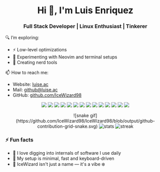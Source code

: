 <h1 align="center">Hi 👋, I'm Luis Enriquez</h1>
<h3 align="center">Full Stack Developer | Linux Enthusiast | Tinkerer</h3>
 
🔍 I’m exploring:
- ⚡️ Low-level optimizations  
- 🧪 Experimenting with Neovim and terminal setups
- 🔧 Creating nerd tools

📫 How to reach me:
- Website: [luise.ac](https://luise.ac)  
- Mail: [github@luise.ac](mailto:github@luise.ac)
- GitHub: [github.com/IceWizard98](https://github.com/IceWizard98)  

<p align="center">
  <img src="https://img.shields.io/badge/PHP-777BB4?style=for-the-badge&logo=php&logoColor=white"/>
  <img src="https://img.shields.io/badge/Python-3776AB?style=for-the-badge&logo=python&logoColor=white"/>
  <img src="https://img.shields.io/badge/Java-007396?style=for-the-badge&logo=java&logoColor=white"/>
  <img src="https://img.shields.io/badge/Go-00ADD8?style=for-the-badge&logo=go&logoColor=white"/>

  <img src="https://img.shields.io/badge/Vue.js-35495E?style=for-the-badge&logo=vue.js&logoColor=4FC08D"/>
  <img src="https://img.shields.io/badge/JavaScript-F7DF1E?style=for-the-badge&logo=javascript&logoColor=black"/>

  <img src="https://img.shields.io/badge/MySQL-4479A1?style=for-the-badge&logo=mysql&logoColor=white"/>
  <img src="https://img.shields.io/badge/MongoDB-47A248?style=for-the-badge&logo=mongodb&logoColor=white"/>
  <img src="https://img.shields.io/badge/MariaDB-003545?style=for-the-badge&logo=mariadb&logoColor=white"/>
  <img src="https://img.shields.io/badge/TiDB-E02020?style=for-the-badge&logo=pingcap&logoColor=white"/>

  <img src="https://img.shields.io/badge/Docker-2496ED?style=for-the-badge&logo=docker&logoColor=white"/>
  <img src="https://img.shields.io/badge/Git-F05032?style=for-the-badge&logo=git&logoColor=white"/>
  <img src="https://img.shields.io/badge/Neovim-57A143?style=for-the-badge&logo=neovim&logoColor=white"/>
  <img src="https://img.shields.io/badge/Linux-FCC624?style=for-the-badge&logo=linux&logoColor=black"/>
</p>

<p align="center">
  ![snake gif](https://github.com/IceWizard98/IceWizard98/blob/output/github-contribution-grid-snake.svg)
  <img src="https://github-readme-stats.vercel.app/api?username=IceWizard98&show_icons=true&theme=radical" alt="stats" />
  <img src="https://github-readme-streak-stats.herokuapp.com/?user=IceWizard98&theme=radical" alt="streak" />
</p>

### ⚡ Fun facts

- 🧠 I love digging into internals of software I use daily  
- 🔌 My setup is minimal, fast and keyboard-driven  
- 🧊 IceWizard isn't just a name — it's a vibe ❄️
